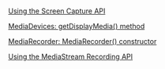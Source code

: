 # 

[Using the Screen Capture API](https://developer.mozilla.org/en-US/docs/Web/API/Screen_Capture_API/Using_Screen_Capture#examples)

[MediaDevices: getDisplayMedia() method](https://developer.mozilla.org/en-US/docs/Web/API/MediaDevices/getDisplayMedia)

[MediaRecorder: MediaRecorder() constructor](https://developer.mozilla.org/en-US/docs/Web/API/MediaRecorder/MediaRecorder)

[Using the MediaStream Recording API](https://developer.mozilla.org/en-US/docs/Web/API/MediaStream_Recording_API/Using_the_MediaStream_Recording_API)
